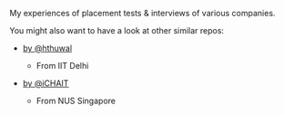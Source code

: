 
My experiences of placement tests & interviews of various companies.

You might also want to have a look at other similar repos:

* [by @hthuwal](https://github.com/hthuwal/iitd-placements-experience)
    - From IIT Delhi

* [by @iCHAIT](https://github.com/iCHAIT/interview-exp)
    - From NUS Singapore
